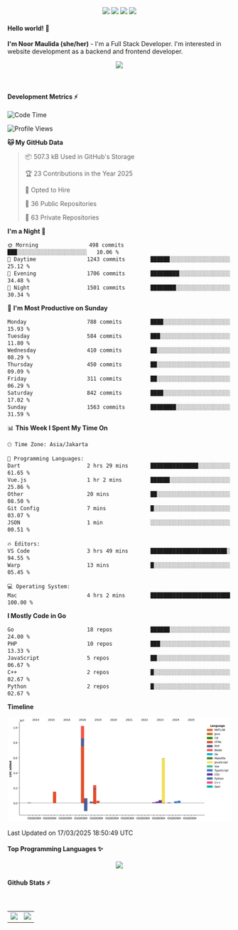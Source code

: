 <p align="center">
  <img src="https://dev.discordprofiles.me/badge/status/814439552055771206?simple=true">
  <img src="https://dev.discordprofiles.me/badge/playing/814439552055771206">
  <img src="https://dev.discordprofiles.me/badge/vscode/814439552055771206">
  <img src="https://dev.discordprofiles.me/badge/spotify/814439552055771206">
</p>

#### Hello world! 👋
**I'm Noor Maulida (she/her)** - I'm a Full Stack Developer. I'm interested in website development as a backend and frontend developer.

<p align="center">
  <img src="https://skillicons.dev/icons?i=go,laravel,nodejs,vue,express,ruby,python,mongodb,docker,aws,gcp" />
</p>
<br>

#### Development Metrics ⚡
<!--START_SECTION:waka-->
![Code Time](http://img.shields.io/badge/Code%20Time-809%20hrs%2025%20mins-blue)

![Profile Views](http://img.shields.io/badge/Profile%20Views-0-blue)

**🐱 My GitHub Data** 

> 📦 507.3 kB Used in GitHub's Storage 
 > 
> 🏆 23 Contributions in the Year 2025
 > 
> 💼 Opted to Hire
 > 
> 📜 36 Public Repositories 
 > 
> 🔑 63 Private Repositories 
 > 
**I'm a Night 🦉** 

```text
🌞 Morning                498 commits         ███░░░░░░░░░░░░░░░░░░░░░░   10.06 % 
🌆 Daytime                1243 commits        ██████░░░░░░░░░░░░░░░░░░░   25.12 % 
🌃 Evening                1706 commits        █████████░░░░░░░░░░░░░░░░   34.48 % 
🌙 Night                  1501 commits        ████████░░░░░░░░░░░░░░░░░   30.34 % 
```
📅 **I'm Most Productive on Sunday** 

```text
Monday                   788 commits         ████░░░░░░░░░░░░░░░░░░░░░   15.93 % 
Tuesday                  584 commits         ███░░░░░░░░░░░░░░░░░░░░░░   11.80 % 
Wednesday                410 commits         ██░░░░░░░░░░░░░░░░░░░░░░░   08.29 % 
Thursday                 450 commits         ██░░░░░░░░░░░░░░░░░░░░░░░   09.09 % 
Friday                   311 commits         ██░░░░░░░░░░░░░░░░░░░░░░░   06.29 % 
Saturday                 842 commits         ████░░░░░░░░░░░░░░░░░░░░░   17.02 % 
Sunday                   1563 commits        ████████░░░░░░░░░░░░░░░░░   31.59 % 
```


📊 **This Week I Spent My Time On** 

```text
🕑︎ Time Zone: Asia/Jakarta

💬 Programming Languages: 
Dart                     2 hrs 29 mins       ███████████████░░░░░░░░░░   61.65 % 
Vue.js                   1 hr 2 mins         ██████░░░░░░░░░░░░░░░░░░░   25.86 % 
Other                    20 mins             ██░░░░░░░░░░░░░░░░░░░░░░░   08.50 % 
Git Config               7 mins              █░░░░░░░░░░░░░░░░░░░░░░░░   03.07 % 
JSON                     1 min               ░░░░░░░░░░░░░░░░░░░░░░░░░   00.51 % 

🔥 Editors: 
VS Code                  3 hrs 49 mins       ████████████████████████░   94.55 % 
Warp                     13 mins             █░░░░░░░░░░░░░░░░░░░░░░░░   05.45 % 

💻 Operating System: 
Mac                      4 hrs 2 mins        █████████████████████████   100.00 % 
```

**I Mostly Code in Go** 

```text
Go                       18 repos            ██████░░░░░░░░░░░░░░░░░░░   24.00 % 
PHP                      10 repos            ███░░░░░░░░░░░░░░░░░░░░░░   13.33 % 
JavaScript               5 repos             ██░░░░░░░░░░░░░░░░░░░░░░░   06.67 % 
C++                      2 repos             █░░░░░░░░░░░░░░░░░░░░░░░░   02.67 % 
Python                   2 repos             █░░░░░░░░░░░░░░░░░░░░░░░░   02.67 % 
```



**Timeline**

![Lines of Code chart](https://raw.githubusercontent.com/noormaulida/noormaulida/main/assets/bar_graph.png)


 Last Updated on 17/03/2025 18:50:49 UTC
<!--END_SECTION:waka-->

#### Top Programming Languages ✨
<p align="center">
  <img src="https://api.githubtrends.io/user/svg/noormaulida/langs?time_range=one_year&include_private=true&compact=true&theme=dark" />
</p>

#### Github Stats ⚡
<p align="center">
  <table>
    <tr>
      <td>
        <img src="https://github-readme-streak-stats.herokuapp.com?user=noormaulida&theme=react&hide_border=true&mode=weekly" height="180" />
      </td>
      <td>
        <img src="https://github-readme-stats.vercel.app/api?username=noormaulida&theme=react&count_private=true&hide_border=true&line_height=20" height="180"/>
      </td>
    </tr>
</p>
<br>
